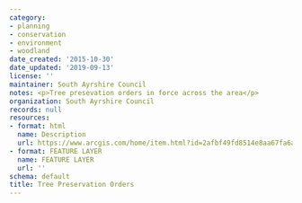 ```yaml
---
category:
- planning
- conservation
- environment
- woodland
date_created: '2015-10-30'
date_updated: '2019-09-13'
license: ''
maintainer: South Ayrshire Council
notes: <p>Tree presevation orders in force across the area</p>
organization: South Ayrshire Council
records: null
resources:
- format: html
  name: Description
  url: https://www.arcgis.com/home/item.html?id=2afbf49fd8514e8aa67fa6a6eceeaf86
- format: FEATURE LAYER
  name: FEATURE LAYER
  url: ''
schema: default
title: Tree Preservation Orders
---
```

